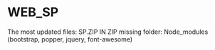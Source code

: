 # WEB_SP
The most updated files: SP.ZIP 
IN ZIP missing folder: Node_modules (bootstrap, popper, jquery, font-awesome)
